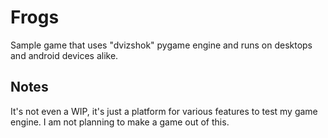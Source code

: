 Frogs
=====
Sample game that uses "dvizshok" pygame engine and runs on desktops and android devices alike.

Notes
-----
It's not even a WIP, it's just a platform for various features to test my game engine. 
I am not planning to make a game out of this.
